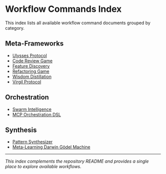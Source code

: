 # Workflow Commands Index

This index lists all available workflow command documents grouped by category.

## Meta-Frameworks
- [Ulysses Protocol](../.claude/commands/meta-frameworks/ulysses-protocol.md)
- [Code Review Game](../.claude/commands/meta-frameworks/code-review-game.md)
- [Feature Discovery](../.claude/commands/meta-frameworks/feature-discovery.md)
- [Refactoring Game](../.claude/commands/meta-frameworks/refactoring-game.md)
- [Wisdom Distillation](../.claude/commands/meta-frameworks/wisdom-distillation.md)
- [Virgil Protocol](../.claude/commands/meta-frameworks/virgil-protocol.md)

## Orchestration
- [Swarm Intelligence](../.claude/commands/orchestration/swarm-intelligence.md)
- [MCP Orchestration DSL](../.claude/commands/orchestration/mcp-orchestrate.md)

## Synthesis
- [Pattern Synthesizer](../.claude/commands/synthesis/pattern-synthesizer.md)
- [Meta-Learning Darwin Gödel Machine](../.claude/commands/synthesis/meta-learning-dgm.md)

---

*This index complements the repository README and provides a single place to explore available workflows.*
